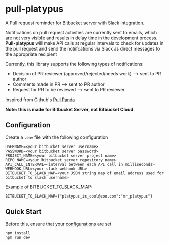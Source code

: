 # pull-platypus
A Pull request reminder for Bitbucket server with Slack integration.

Notifications on pull request activities are currently sent to emails, which are not very visible and results in delay time in the development process. **Pull-platypus** will make API calls at regular intervals to check for updates in the pull request and send the notiifcations via Slack as direct messages to the appropriate recipient

Currently, this library supports the following types of notifications:
* Decision of PR reviewer (approved/rejected/needs work) --> sent to PR author
* Comments made in PR --> sent to PR author
* Request for PR to be reviewed --> sent to PR reviewer

Inspired from Github's [Pull Panda](https://pullreminders.com/)

**Note: this is made for Bitbucket Server, not Bitbucket Cloud**

## <a name="configuration"></a>Configuration
Create a `.env` file with the following configuration
```
USERNAME=<your bitbucket server username>
PASSWORD=<your bitbucket server password> 
PROJECT_NAME=<your bitbucket server project name>
REPO_NAME=<your bitbucket server repository name>
API_CALL_INTERVAL=<interval between each API call in milliseconds>
WEBHOOK_URL=<your slack webhook URL>
BITBUCKET_TO_SLACK_MAP=<your JSON string map of email address used for bitbucket to slack username>
```

Example of BITBUCKET_TO_SLACK_MAP:
```
BITBUCKET_TO_SLACK_MAP={"platypus_is_cool@zoo.com":"mr_platypus"}
```

## Quick Start
Before this, ensure that your [configurations](#configuration) are set
```
npm install
npm run dev
```
